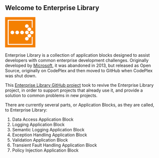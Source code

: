 ## Welcome to Enterprise Library

![logo](images/entlib_new_icon_100x100.png)

Enterprise Library is a collection of application blocks designed to assist developers with common enterprise development
challenges. Originally developed by [Microsoft](https://docs.microsoft.com/en-us/previous-versions/msp-n-p/dn169621(v=pandp.10)), it was abandoned in 2013, but released as Open Source, originally on
CodePlex and then moved to GitHub when CodePlex was shut down.

This [Enterprise Library GitHub project](https://github.com/EnterpriseLibrary) took to revive the Enterprise Library
project, in order to support projects that already use it, and provide a solution to common problems in new projects.

There are currently several parts, or Application Blocks, as they are called, to Enterprise Library:
1. Data Access Application Block
2. Logging Application Block
3. Semantic Logging Application Block
4. Exception Handling Application Block
5. Validation Application Block
6. Transient Fault Handling Application Block
7. Policy Injection Application Block
